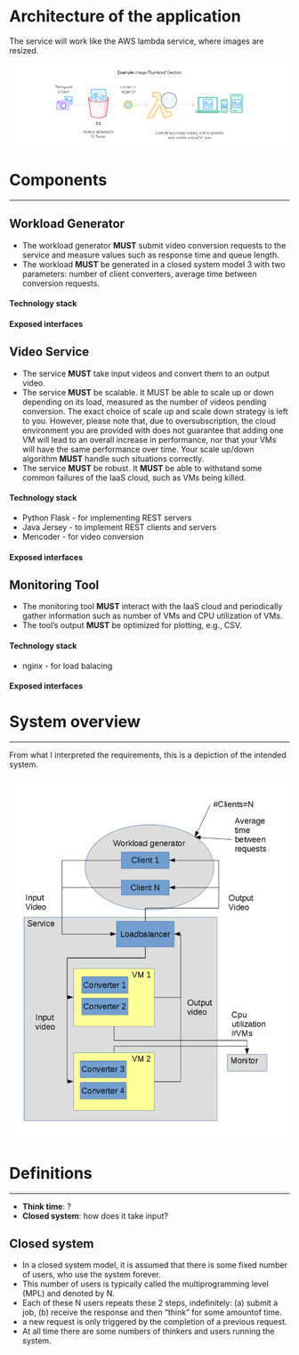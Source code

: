 # Architecture of the application

The service will work like the AWS lambda service, where images are resized.

![AWS Lambda](Lambda_FileProcessing.png)

# Components
------------
## Workload Generator

* The workload generator **MUST** submit video conversion requests to the service and measure values such as response time and queue length.
* The workload **MUST** be generated in a closed system model 3 with two parameters: number of client converters, average time between conversion requests.

#### Technology stack
#### Exposed interfaces

## Video Service

* The service **MUST** take input videos and convert them to an output video.
* The service **MUST** be scalable. It MUST be able to scale up or down depending on its load, measured as the number of videos pending conversion. The exact choice of scale up and scale down strategy is left to you. However, please note that, due to oversubscription, the cloud environment you are provided with does not guarantee that adding one VM will lead to an overall increase in performance, nor that your VMs will have the same performance over time. Your scale up/down algorithm **MUST** handle such situations correctly.
* The service **MUST** be robust​. It **MUST** be able to withstand some common failures of the IaaS cloud, such as VMs being killed.

#### Technology stack
* Python Flask - for implementing REST servers
* Java Jersey - to implement REST clients and servers
* Mencoder - for video conversion
#### Exposed interfaces

## Monitoring Tool

* The monitoring tool **MUST** interact with the IaaS cloud and periodically gather information such as number of VMs and CPU utilization of VMs.
* The tool’s output **MUST** be optimized for plotting, e.g., CSV.

#### Technology stack
* nginx -  for load balacing
#### Exposed interfaces

# System overview
------------------
From what I interpreted the requirements, this is a depiction of the intended system.

![System overview](system_diagram.png)


# Definitions
-------------
* **Think time**: ?
* **Closed system**: how does it take input?


## Closed system
* In a  closed system model, it is assumed that there is some fixed number of users, who use the system forever.
* This number of users is typically called the multiprogramming level (MPL) and denoted by N.
* Each of these N users repeats these 2 steps, indefinitely: (a) submit a job, (b) receive the response and then “think” for some amountof time.
* a new request is only triggered by the completion of a previous request.
* At all time there are some numbers of thinkers and users running the system.
